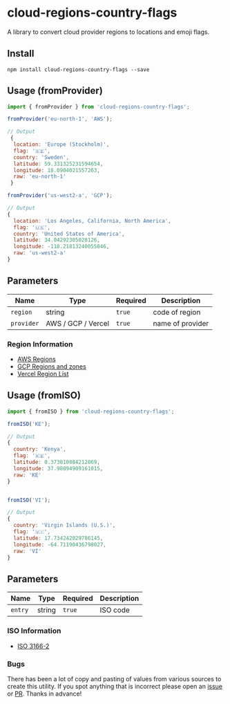 # cloud-regions-country-flags

A library to convert cloud provider regions to locations and emoji flags.

## Install

```shell
npm install cloud-regions-country-flags --save
```

## Usage (fromProvider)

```javascript
import { fromProvider } from 'cloud-regions-country-flags';

fromProvider('eu-north-1', 'AWS');

// Output
 {
  location: 'Europe (Stockholm)',
  flag: '🇸🇪',
  country: 'Sweden',
  latitude: 59.331325231594654,
  longitude: 18.0904021557263,
  raw: 'eu-north-1'
 }

fromProvider('us-west2-a', 'GCP');

// Output
{
  location: 'Los Angeles, California, North America',
  flag: '🇺🇸',
  country: 'United States of America',
  latitude: 34.04292305028126,
  longitude: -118.21813240055846,
  raw: 'us-west2-a'
}
```

## Parameters

| Name       | Type               | Required | Description      |
| ---------- | ------------------ | -------- | ---------------- |
| `region`   | string             | `true`   | code of region   |
| `provider` | AWS / GCP / Vercel | `true`   | name of provider |

### Region Information

- [AWS Regions](https://docs.aws.amazon.com/AmazonRDS/latest/UserGuide/Concepts.RegionsAndAvailabilityZones.html)
- [GCP Regions and zones](https://cloud.google.com/compute/docs/regions-zones)
- [Vercel Region List](https://vercel.com/docs/concepts/edge-network/regions#routing)

## Usage (fromISO)

```javascript
import { fromISO } from 'cloud-regions-country-flags';

fromISO('KE');

// Output
{
  country: 'Kenya',
  flag: '🇰🇪',
  latitude: 0.373810884212869,
  longitude: 37.98094909161015,
  raw: 'KE'
}


fromISO('VI');

// Output
{
  country: 'Virgin Islands (U.S.)',
  flag: '🇻🇮',
  latitude: 17.734242029786145,
  longitude: -64.71190436798027,
  raw: 'VI'
}

```

## Parameters

| Name    | Type   | Required | Description |
| ------- | ------ | -------- | ----------- |
| `entry` | string | `true`   | ISO code    |

### ISO Information

- [ISO 3166-2](https://en.wikipedia.org/wiki/ISO_3166-2)

### Bugs

There has been a lot of copy and pasting of values from various sources to create this utility. If you spot anything that is incorrect please open an [issue](https://github.com/PaulieScanlon/cloud-regions-country-flags/issues) or [PR](https://github.com/PaulieScanlon/cloud-regions-country-flags/pulls). Thanks in advance!
